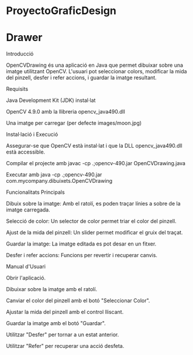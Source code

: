 # ProyectoGraficDesign

# Drawer
Introducció

OpenCVDrawing és una aplicació en Java que permet dibuixar sobre una imatge utilitzant OpenCV. L'usuari pot seleccionar colors, modificar la mida del pinzell, desfer i refer accions, i guardar la imatge resultant.

Requisits

Java Development Kit (JDK) instal·lat

OpenCV 4.9.0 amb la llibreria opencv_java490.dll

Una imatge per carregar (per defecte images/moon.jpg)

Instal·lació i Execució

Assegurar-se que OpenCV està instal·lat i que la DLL opencv_java490.dll està accessible.

Compilar el projecte amb javac -cp .;opencv-490.jar OpenCVDrawing.java

Executar amb java -cp .;opencv-490.jar com.mycompany.dibuixets.OpenCVDrawing

Funcionalitats Principals

Dibuix sobre la imatge: Amb el ratolí, es poden traçar línies a sobre de la imatge carregada.

Selecció de color: Un selector de color permet triar el color del pinzell.

Ajust de la mida del pinzell: Un slider permet modificar el gruix del traçat.

Guardar la imatge: La imatge editada es pot desar en un fitxer.

Desfer i refer accions: Funcions per revertir i recuperar canvis.

Manual d'Usuari

Obrir l'aplicació.

Dibuixar sobre la imatge amb el ratolí.

Canviar el color del pinzell amb el botó "Seleccionar Color".

Ajustar la mida del pinzell amb el control lliscant.

Guardar la imatge amb el botó "Guardar".

Utilitzar "Desfer" per tornar a un estat anterior.

Utilitzar "Refer" per recuperar una acció desfeta.
